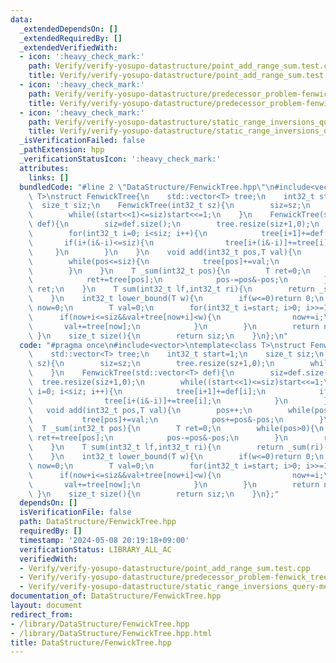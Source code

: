 ```yaml
---
data:
  _extendedDependsOn: []
  _extendedRequiredBy: []
  _extendedVerifiedWith:
  - icon: ':heavy_check_mark:'
    path: Verify/verify-yosupo-datastructure/point_add_range_sum.test.cpp
    title: Verify/verify-yosupo-datastructure/point_add_range_sum.test.cpp
  - icon: ':heavy_check_mark:'
    path: Verify/verify-yosupo-datastructure/predecessor_problem-fenwick_tree.test.cpp
    title: Verify/verify-yosupo-datastructure/predecessor_problem-fenwick_tree.test.cpp
  - icon: ':heavy_check_mark:'
    path: Verify/verify-yosupo-datastructure/static_range_inversions_query-mo.test.cpp
    title: Verify/verify-yosupo-datastructure/static_range_inversions_query-mo.test.cpp
  _isVerificationFailed: false
  _pathExtension: hpp
  _verificationStatusIcon: ':heavy_check_mark:'
  attributes:
    links: []
  bundledCode: "#line 2 \"DataStructure/FenwickTree.hpp\"\n#include<vector>\ntemplate<class\
    \ T>\nstruct FenwickTree{\n    std::vector<T> tree;\n    int32_t start=1;\n  \
    \  size_t siz;\n    FenwickTree(int32_t sz){\n        siz=sz;\n        tree.resize(sz+1,0);\n\
    \        while((start<<1)<=siz)start<<=1;\n    }\n    FenwickTree(std::vector<T>\
    \ def){\n        siz=def.size();\n        tree.resize(siz+1,0);\n        while((start<<1)<=siz)start<<=1;\n\
    \        for(int32_t i=0; i<siz; i++){\n            tree[i+1]+=def[i];\n     \
    \       if(i+(i&-i)<=siz){\n                tree[i+(i&-i)]+=tree[i];\n       \
    \     }\n        }\n    }\n    void add(int32_t pos,T val){\n        pos++;\n\
    \        while(pos<=siz){\n            tree[pos]+=val;\n            pos+=pos&-pos;\n\
    \        }\n    }\n    T _sum(int32_t pos){\n        T ret=0;\n        while(pos>0){\n\
    \            ret+=tree[pos];\n            pos-=pos&-pos;\n        }\n        return\
    \ ret;\n    }\n    T sum(int32_t lf,int32_t ri){\n        return _sum(ri)-_sum(lf);\n\
    \    }\n    int32_t lower_bound(T w){\n        if(w<=0)return 0;\n        int32_t\
    \ now=0;\n        T val=0;\n        for(int32_t i=start; i>0; i>>=1){\n      \
    \      if(now+i<=siz&&val+tree[now+i]<w){\n                now+=i;\n         \
    \       val+=tree[now];\n            }\n        }\n        return now+1;\n   \
    \ }\n    size_t size(){\n        return siz;\n    }\n};\n"
  code: "#pragma once\n#include<vector>\ntemplate<class T>\nstruct FenwickTree{\n\
    \    std::vector<T> tree;\n    int32_t start=1;\n    size_t siz;\n    FenwickTree(int32_t\
    \ sz){\n        siz=sz;\n        tree.resize(sz+1,0);\n        while((start<<1)<=siz)start<<=1;\n\
    \    }\n    FenwickTree(std::vector<T> def){\n        siz=def.size();\n      \
    \  tree.resize(siz+1,0);\n        while((start<<1)<=siz)start<<=1;\n        for(int32_t\
    \ i=0; i<siz; i++){\n            tree[i+1]+=def[i];\n            if(i+(i&-i)<=siz){\n\
    \                tree[i+(i&-i)]+=tree[i];\n            }\n        }\n    }\n \
    \   void add(int32_t pos,T val){\n        pos++;\n        while(pos<=siz){\n \
    \           tree[pos]+=val;\n            pos+=pos&-pos;\n        }\n    }\n  \
    \  T _sum(int32_t pos){\n        T ret=0;\n        while(pos>0){\n           \
    \ ret+=tree[pos];\n            pos-=pos&-pos;\n        }\n        return ret;\n\
    \    }\n    T sum(int32_t lf,int32_t ri){\n        return _sum(ri)-_sum(lf);\n\
    \    }\n    int32_t lower_bound(T w){\n        if(w<=0)return 0;\n        int32_t\
    \ now=0;\n        T val=0;\n        for(int32_t i=start; i>0; i>>=1){\n      \
    \      if(now+i<=siz&&val+tree[now+i]<w){\n                now+=i;\n         \
    \       val+=tree[now];\n            }\n        }\n        return now+1;\n   \
    \ }\n    size_t size(){\n        return siz;\n    }\n};"
  dependsOn: []
  isVerificationFile: false
  path: DataStructure/FenwickTree.hpp
  requiredBy: []
  timestamp: '2024-05-08 20:19:18+09:00'
  verificationStatus: LIBRARY_ALL_AC
  verifiedWith:
  - Verify/verify-yosupo-datastructure/point_add_range_sum.test.cpp
  - Verify/verify-yosupo-datastructure/predecessor_problem-fenwick_tree.test.cpp
  - Verify/verify-yosupo-datastructure/static_range_inversions_query-mo.test.cpp
documentation_of: DataStructure/FenwickTree.hpp
layout: document
redirect_from:
- /library/DataStructure/FenwickTree.hpp
- /library/DataStructure/FenwickTree.hpp.html
title: DataStructure/FenwickTree.hpp
---
```

